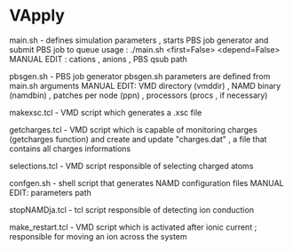 # VApply

main.sh - defines simulation parameters , starts PBS job generator and submit PBS job to queue
  usage : ./main.sh <name> <initial> <nodes> <walltime> <first=False> <depend=False> <cation> <anion> 
  MANUAL EDIT : cations , anions , PBS qsub path
  
pbsgen.sh - PBS job generator
  pbsgen.sh parameters are defined from main.sh arguments
  MANUAL EDIT: VMD directory (vmddir) , NAMD binary (namdbin) , patches per node (ppn) , processors (procs , if necessary)
  
makexsc.tcl - VMD script which generates a .xsc file

getcharges.tcl - VMD script which is capable of monitoring charges (getcharges function) and create and update "charges.dat" , a file that contains all charges informations

selections.tcl - VMD script responsible of selecting charged atoms

confgen.sh - shell script that generates NAMD configuration files
  MANUAL EDIT: parameters path

stopNAMDja.tcl - tcl script responsible of detecting ion conduction

make_restart.tcl - VMD script which is activated after ionic current ; responsible for moving an ion across the system
